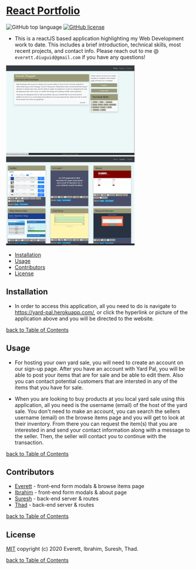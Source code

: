 # [React Portfolio](https://diuguide.github.io/portfolio_react/)


![GitHub top language](https://img.shields.io/github/languages/top/s-suresh-kumar/yard-pal)
[![GitHub license](https://img.shields.io/github/license/s-suresh-kumar/yard-pal)](LICENSE)

- This is a reactJS based application highlighting my Web Development work to date.  This includes a brief introduction, technical skills, most recent projects, and contact info.  Please reach out to me @ ```everett.diuguid@gmail.com``` if you have any questions!  

<a href="https://diuguide.github.io/portfolio_react/">
<img src="./screenshot_two_portfolio.png" alt="portfolio" width="350">
<img src="./screenshot_portfolio.png" alt="portfolio" width="350">
</a>


- [Installation](#installation)
- [Usage](#usage)
- [Contributors](#contributors)
- [License](#license)

## Installation

- In order to access this application, all you need to do is navigate to <https://yard-pal.herokuapp.com/>, or click the hyperlink or picture of the application above and you will be directed to the website.

[back to Table of Contents](#table-of-contents)

## Usage

- For hosting your own yard sale, you will need to create an account on our sign-up page. After you have an account with Yard Pal, you will be able to post your items that are for sale and be able to edit them. Also you can contact potential customers that are intersted in any of the items that you have for sale.

- When you are looking to buy products at you local yard sale using this application, all you need is the username (email) of the host of the yard sale. You don't need to make an account, you can search the sellers username (email) on the browse items page and you will get to look at their inventory. From there you can request the item(s) that you are interested in and send your contact information along with a message to the seller. Then, the seller will contact you to continue with the transaction.

[back to Table of Contents](#table-of-contents)

## Contributors

- [Everett](https://github.com/diuguide/) - front-end form modals & browse items page
- [Ibrahim](https://github.com/iariyami) - front-end form modals & about page
- [Suresh](https://github.com/s-suresh-kumar) - back-end server & routes
- [Thad](https://github.com/thadkingcole) - back-end server & routes

[back to Table of Contents](#table-of-contents)

## License

[MIT](LICENSE) copyright (c) 2020 Everett, Ibrahim, Suresh, Thad.

[back to Table of Contents](#table-of-contents)
